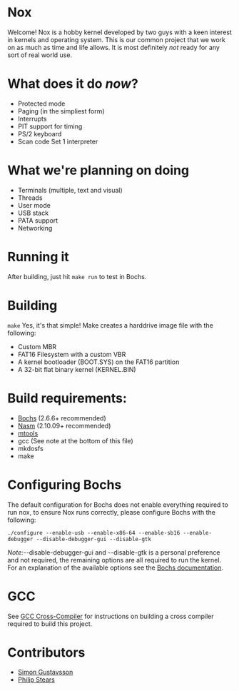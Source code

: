 # Nox

Welcome! Nox is a hobby kernel developed by two guys with a keen interest in kernels and operating system.
This is our common project that we work on as much as time and life allows. It is most definitely *not* ready
for any sort of real world use.

# What does it do *now*?
* Protected mode
* Paging (in the simpliest form)
* Interrupts
* PIT support for timing
* PS/2 keyboard
* Scan code Set 1 interpreter

# What we're planning on doing
* Terminals (multiple, text and visual)
* Threads
* User mode
* USB stack
* PATA support
* Networking

# Running it
After building, just hit `make run` to test in Bochs.

# Building
`make`
Yes, it's that simple! Make creates a harddrive image file with the following:
* Custom MBR
* FAT16 Filesystem with a custom VBR
* A kernel bootloader (BOOT.SYS) on the FAT16 partition
* A 32-bit flat binary kernel (KERNEL.BIN)

# Build requirements:

* [Bochs](http://bochs.sourceforge.net/) (2.6.6+ recommended)
* [Nasm](http://www.nasm.us/) (2.10.09+ recommended)
* [mtools](http://www.gnu.org/software/mtools/)
* gcc (See note at the bottom of this file)
* mkdosfs
* make

# Configuring Bochs
The default configuration for Bochs does not enable everything required
to run nox, to ensure Nox runs correctly, please configure Bochs with the following:

`./configure --enable-usb --enable-x86-64 --enable-sb16 --enable-debugger --disable-debugger-gui --disable-gtk`

*Note:*--disable-debugger-gui and --disable-gtk is a personal preference and not required,
the remaining options are all required to run the kernel. For an explanation of the available
options see the [Bochs documentation](http://bochs.sourceforge.net/doc/docbook/user/compiling.html#CONFIG-OPTS).

# GCC
See [GCC Cross-Compiler](http://wiki.osdev.org/GCC_Cross-Compiler) for instructions on building
a cross compiler required to build this project.

# Contributors
* [Simon Gustavsson](http://www.github.com/simongustavsson/)
* [Philip Stears](http://www.github.com/philipstears/)
